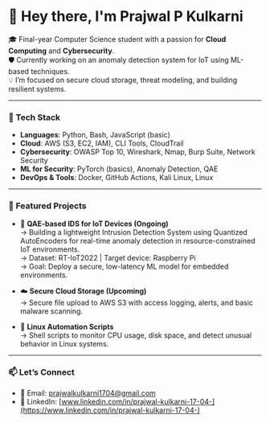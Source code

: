 # 👋 Hey there, I'm Prajwal P Kulkarni

🎓 Final-year Computer Science student with a passion for **Cloud Computing** and **Cybersecurity**.  
🛡️ Currently working on an anomaly detection system for IoT using ML-based techniques.  
💡 I’m focused on secure cloud storage, threat modeling, and building resilient systems.

---

### 🧰 Tech Stack
- **Languages**: Python, Bash, JavaScript (basic)
- **Cloud**: AWS (S3, EC2, IAM), CLI Tools, CloudTrail
- **Cybersecurity**: OWASP Top 10, Wireshark, Nmap, Burp Suite, Network Security
- **ML for Security**: PyTorch (basics), Anomaly Detection, QAE
- **DevOps & Tools**: Docker, GitHub Actions, Kali Linux, Linux

---

### 📁 Featured Projects
- 🔐 **QAE-based IDS for IoT Devices (Ongoing)**  
  → Building a lightweight Intrusion Detection System using Quantized AutoEncoders for real-time anomaly detection in resource-constrained IoT environments.  
  → Dataset: RT-IoT2022 | Target device: Raspberry Pi  
  → Goal: Deploy a secure, low-latency ML model for embedded environments.

- ☁️ **Secure Cloud Storage (Upcoming)**  
  → Secure file upload to AWS S3 with access logging, alerts, and basic malware scanning.

- 🐧 **Linux Automation Scripts**  
  → Shell scripts to monitor CPU usage, disk space, and detect unusual behavior in Linux systems.

---

### 📫 Let’s Connect
- 📧 Email: prajwalkulkarni1704@gmail.com  
- 🔗 LinkedIn: [www.linkedin.com/in/prajwal-kulkarni-17-04-](https://www.linkedin.com/in/prajwal-kulkarni-17-04-)
